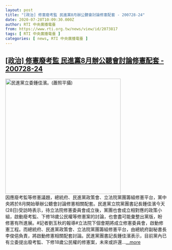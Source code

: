 ```yaml
---
layout: post
title: "[政治] 修憲廢考監 民進黨8月辦公聽會討論修憲配套 - 200728-24"
date: 2020-07-28T10:09:30.000Z
author: RTI 中央廣播電臺
from: https://www.rti.org.tw/news/view/id/2073817
tags: [ RTI 中央廣播電臺 ]
categories: [ news, RTI 中央廣播電臺 ]
---
```

<!--1595930970000-->
[[政治] 修憲廢考監 民進黨8月辦公聽會討論修憲配套 - 200728-24](https://www.rti.org.tw/news/view/id/2073817)
------

<div>
<img src="https://static.rti.org.tw/assets/thumbnails/2018/04/26/152393627069464.jpg" width="360" alt="民進黨立委鍾佳濱。(蕭照平攝)" title="民進黨立委鍾佳濱。(蕭照平攝)"><br>因應廢考監等修憲議題，總統府、民進黨政策會、立法院黨團籌組修憲平台，黨中央將於8月開始舉辦公聽會討論修憲相關配套。民進黨立院黨團書記長鍾佳濱今天(28日)受訪時表示，待立法院修憲委員會成立後，黨團也會成立相對應的政策小組，啟動廢考監、下修18歲公民權等修憲案的討論，也會盡可能彙整出黨版，盼修憲有所進展。#記者劉玉秋的報導#立法院下個會期將成立修憲委員會，啟動修憲工程。而總統府、民進黨政策會、立法院黨團籌組修憲平台，由總統府副秘書長李俊俋負責，將啟動修憲相關配套討論。民進黨團書記長鍾佳濱表示，目前黨內已有立委提出廢考監、下修18歲公民權的修憲案，未來或許還...<a target="_blank" href="https://www.rti.org.tw/news/view/id/2073817">...more</a>
</div>
